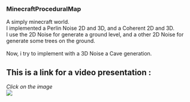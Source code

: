 ### MinecraftProceduralMap

A simply minecraft world.\
I implemented a Perlin Noise 2D and 3D, and a Coherent 2D and 3D.\
I use the 2D Noise for generate a ground level, and a other 2D Noise for generate some trees on the ground.\
\
Now, i try to implement with a 3D Noise a Cave generation.

## This is a link for a video presentation :
*Click on the image*  
[![](https://img.youtube.com/vi/ZCAR6i94rE0/0.jpg)](https://www.youtube.com/watch?v=ZCAR6i94rE0)
